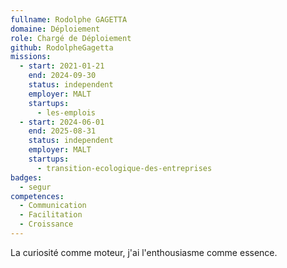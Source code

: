 ```yaml
---
fullname: Rodolphe GAGETTA
domaine: Déploiement
role: Chargé de Déploiement
github: RodolpheGagetta
missions:
  - start: 2021-01-21
    end: 2024-09-30
    status: independent
    employer: MALT
    startups:
      - les-emplois
  - start: 2024-06-01
    end: 2025-08-31
    status: independent
    employer: MALT
    startups:
      - transition-ecologique-des-entreprises
badges:
  - segur
competences:
  - Communication
  - Facilitation
  - Croissance
---
```

La curiosité comme moteur, j'ai l'enthousiasme comme essence.